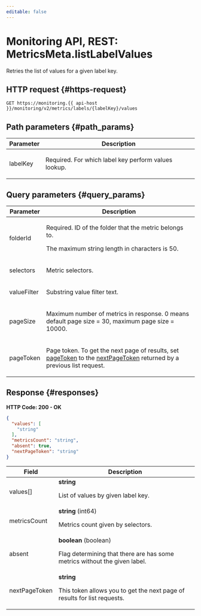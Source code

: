 ```yaml
---
editable: false
---
```


# Monitoring API, REST: MetricsMeta.listLabelValues
Retries the list of values for a given label key.
 

 
## HTTP request {#https-request}
```
GET https://monitoring.{{ api-host }}/monitoring/v2/metrics/labels/{labelKey}/values
```
 
## Path parameters {#path_params}
 
Parameter | Description
--- | ---
labelKey | <p>Required. For which label key perform values lookup.</p> 
 
## Query parameters {#query_params}
 
Parameter | Description
--- | ---
folderId | <p>Required. ID of the folder that the metric belongs to.</p> <p>The maximum string length in characters is 50.</p> 
selectors | <p>Metric selectors.</p> 
valueFilter | <p>Substring value filter text.</p> 
pageSize | <p>Maximum number of metrics in response. 0 means default page size = 30, maximum page size = 10000.</p> 
pageToken | <p>Page token. To get the next page of results, set <a href="/docs/monitoring/api-ref/MetricsMeta/listLabelValues#query_params">pageToken</a> to the <a href="/docs/monitoring/api-ref/MetricsMeta/listMetrics#responses">nextPageToken</a> returned by a previous list request.</p> 
 
## Response {#responses}
**HTTP Code: 200 - OK**

```json 
{
  "values": [
    "string"
  ],
  "metricsCount": "string",
  "absent": true,
  "nextPageToken": "string"
}
```

 
Field | Description
--- | ---
values[] | **string**<br><p>List of values by given label key.</p> 
metricsCount | **string** (int64)<br><p>Metrics count given by selectors.</p> 
absent | **boolean** (boolean)<br><p>Flag determining that there are has some metrics without the given label.</p> 
nextPageToken | **string**<br><p>This token allows you to get the next page of results for list requests.</p> 